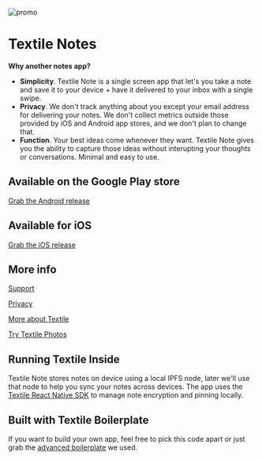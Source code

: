 ![promo](https://user-images.githubusercontent.com/370259/54317359-20453080-45a0-11e9-8cd4-9313eaa6d276.png)

# Textile Notes

**Why another notes app?**

- **Simplicity**. Textile Note is a single screen app that let's you take a note and save it to your device + have it delivered to your inbox with a single swipe.
- **Privacy**. We don't track anything about you except your email address for delivering your notes. We don't collect metrics outside those provided by iOS and Android app stores, and we don't plan to change that.
- **Function**. Your best ideas come whenever they want. Textile Note gives you the ability to capture those ideas without interupting your thoughts or conversations. Minimal and easy to use.

## Available on the Google Play store

[Grab the Android release](https://play.google.com/store/apps/details?id=io.textile.notes)

## Available for iOS

[Grab the iOS release](https://itunes.apple.com/us/app/textile-notes/id1455735844?ls=1&mt=8)

## More info

[Support](SUPPORT.md)

[Privacy](PRIVACY.md)

[More about Textile](https://textile.io)

[Try Textile Photos](https://textile.photos)

## Running Textile Inside

Textile Note stores notes on device using a local IPFS node, later we'll use that node to help you sync your notes across devices. The app uses the [Textile React Native SDK](https://github.com/textileio/react-native-sdk) to manage note encryption and pinning locally. 

## Built with Textile Boilerplate

If you want to build your own app, feel free to pick this code apart or just grab the [advanced boilerplate](https://github.com/textileio/advanced-react-native-boilerplate) we used. 
